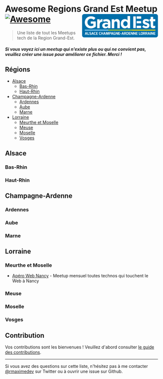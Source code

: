 # Awesome Regions Grand Est Meetup [![Awesome](https://awesome.re/badge-flat.svg)](https://awesome.re) [<img src="grand-est-logo.svg" width="250" align="right" alt="Awesome Grand Est tech Meetup">](https://www.cloudflare.com)

> Une liste de tout les Meetups tech de la Region Grand-Est.

#### _Si vous voyez ici un meetup qui n'existe plus ou qui ne convient pas, veuillez créer une issue pour améliorer ce fichier. Merci !_

## Régions

- [Alsace](#alsace)
  - [Bas-Rhin](#bas-rhin)
  - [Haut-Rhin](#haut-rhin)
- [Champagne-Ardenne](#champagne-ardenne)
  - [Ardennes](#ardennes)
  - [Aube](#aube)
  - [Marne](#marne)
- [Lorraine](#lorraine)
  - [Meurthe et Moselle](#meurthe-et-moselle)
  - [Meuse](#meuse)
  - [Moselle](#moselle)
  - [Vosges](#vosges)

## Alsace

### Bas-Rhin

### Haut-Rhin

## Champagne-Ardenne

### Ardennes

### Aube

### Marne

## Lorraine

### Meurthe et Moselle

- [Apéro Web Nancy](https://aperowebnancy.netlify.app/) - Meetup mensuel toutes technos qui touchent le Web à Nancy

### Meuse

### Moselle

### Vosges

## Contribution

Vos contributions sont les bienvenues ! Veuillez d'abord consulter [le guide des contributions](CONTRIBUTING.md).

---

Si vous avez des questions sur cette liste, n'hésitez pas à me contacter [@rmaximedev](https://twitter.com/rmaximedev) sur Twitter ou à ouvrir une issue sur Github.
